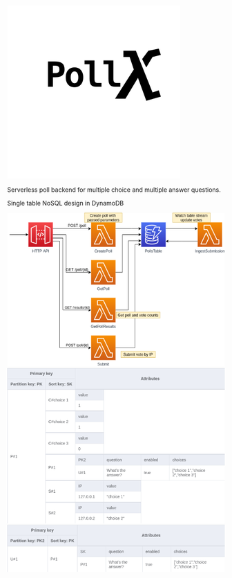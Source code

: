 ![Pollx](images/Pollx.svg)

Serverless poll backend for multiple choice and multiple answer questions.

Single table NoSQL design in DynamoDB

![diagram](images/diagram.png)
![polls](images/Polls.png)
![userIndex](images/GSI_Polls_UserIndex.png)